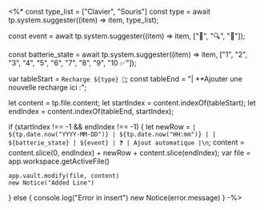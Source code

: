 
<%*
const type_list = ["Clavier", "Souris"]
const type = await tp.system.suggester((item) => item, type_list);

const event = await tp.system.suggester((item) => item, ["🔌", "🔍", "🛑"]);

const batterie_state = await tp.system.suggester((item) => item, ["1", "2", "3", "4", "5", "6", "7", "8", "9", "10  ✅"]);

var tableStart = `Recharge ${type} 🔌`;
const tableEnd = "| **Ajouter une nouvelle recharge ici :";

let content = tp.file.content;
let startIndex = content.indexOf(tableStart);
let endIndex = content.indexOf(tableEnd, startIndex);

if (startIndex !== -1 && endIndex !== -1) {
	let newRow = `| ${tp.date.now("YYYY-MM-DD")} | ${tp.date.now("HH:mm")} | | ${batterie_state} | ${event} | ❓ | Ajout automatique |\n`;
	content = content.slice(0, endIndex) + newRow + content.slice(endIndex);
	var file = app.workspace.getActiveFile()

	app.vault.modify(file, content)
	new Notice("Added Line")
} else {
		console.log("Error in insert")
		new Notice(error.message)
}
-%>

